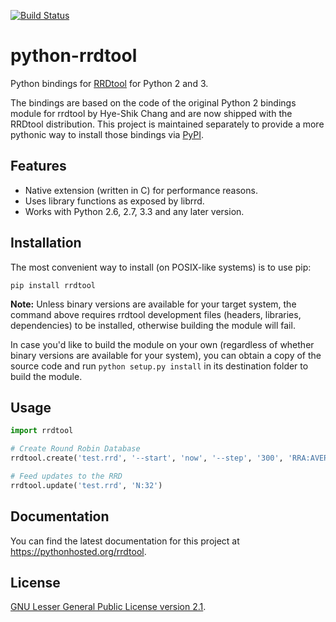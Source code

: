 [![Build Status](https://travis-ci.org/commx/python-rrdtool.svg?branch=master)](https://travis-ci.org/commx/python-rrdtool)

# python-rrdtool

Python bindings for [RRDtool](https://oss.oetiker.ch/rrdtool) for Python 2 and 3.

The bindings are based on the code of the original Python 2 bindings module for rrdtool by Hye-Shik Chang and are now shipped with the RRDtool distribution. This project is maintained separately to provide a more pythonic way to install those bindings via [PyPI](https://pypi.org).

## Features

* Native extension (written in C) for performance reasons.
* Uses library functions as exposed by librrd.
* Works with Python 2.6, 2.7, 3.3 and any later version.


## Installation

The most convenient way to install (on POSIX-like systems) is to use pip:

    pip install rrdtool

**Note:** Unless binary versions are available for your target system, the command above requires rrdtool development files (headers, libraries, dependencies) to be installed, otherwise building the module will fail.

In case you'd like to build the module on your own (regardless of whether binary versions are available for your system), you can obtain a copy of the source code and run `python setup.py install` in its destination folder to build the module.

## Usage

```python
import rrdtool

# Create Round Robin Database
rrdtool.create('test.rrd', '--start', 'now', '--step', '300', 'RRA:AVERAGE:0.5:1:1200', 'DS:temp:GAUGE:600:-273:5000')

# Feed updates to the RRD
rrdtool.update('test.rrd', 'N:32')
```

## Documentation

You can find the latest documentation for this project at https://pythonhosted.org/rrdtool.

## License

[GNU Lesser General Public License version 2.1](https://opensource.org/licenses/LGPL-2.1).
